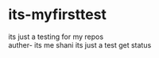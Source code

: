 # its-myfirsttest
its just a testing for my repos
<br>
auther- its me shani
its just a test get status
